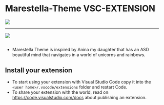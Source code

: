 # Marestella-Theme VSC-EXTENSION

 <img src="https://res.cloudinary.com/programandoconmei/image/upload/v1656060055/Marestella_ydlety.png"/>
 <hr/>
 
 <img src="https://res.cloudinary.com/programandoconmei/image/upload/v1656060174/Screen_Shot_2022-06-24_at_4.32.04_AM_xkhye5.png"/>

## 

* Marestella Theme is inspired by Anina my daughter that has an ASD beautiful mind that navigates in a world of unicorns and rainbows. 

## Install your extension

* To start using your extension with Visual Studio Code copy it into the `<user home>/.vscode/extensions` folder and restart Code.
* To share your extension with the world, read on https://code.visualstudio.com/docs about publishing an extension.
